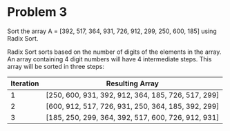 # Problem 3

Sort the array A = [392, 517, 364, 931, 726, 912, 299, 250, 600, 185] using Radix Sort.

Radix Sort sorts based on the number of digits of the elements in the array. An array containing 4 digit numbers will have 4 intermediate steps. This array will be sorted in three steps:

Iteration | Resulting Array
--- | ---
1 | [250, 600, 931, 392, 912, 364, 185, 726, 517, 299]
2 | [600, 912, 517, 726, 931, 250, 364, 185, 392, 299]
3 | [185, 250, 299, 364, 392, 517, 600, 726, 912, 931]
